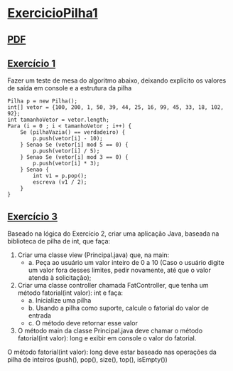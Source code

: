 # [ExercicioPilha1](https://github.com/Maicaoxd/Estrutura-De-Dados/tree/main/ExercicioPilha1)

## [PDF](https://leandrocolevati.com.br/downloadmateriais?idFile=14DiL64nYCp3fmOKjFqlAmNO2hn2gPL0a&arquivo=ExerciciosAulaPilhasDinamicas.pdf)

## [Exercício 1](https://github.com/Maicaoxd/Estrutura-De-Dados/blob/main/ExercicioPilha1/src/view/Exercicio01.java)

Fazer um teste de mesa do algoritmo abaixo, deixando explícito os valores de saída em console e a estrutura da pilha

    Pilha p = new Pilha();
    int[] vetor = {100, 200, 1, 50, 39, 44, 25, 16, 99, 45, 33, 18, 102, 92};
    int tamanhoVetor = vetor.length;
    Para (i = 0 ; i < tamanhoVetor ; i++) {
        Se (pilhaVazia() == verdadeiro) {
            p.push(vetor[i] - 10);
        } Senao Se (vetor[i] mod 5 == 0) {
            p.push(vetor[i] / 5);
        } Senao Se (vetor[i] mod 3 == 0) {
            p.push(vetor[i] * 3);
        } Senao {
            int v1 = p.pop();
            escreva (v1 / 2);
        }
    }

## [Exercício 3](https://github.com/Maicaoxd/Estrutura-De-Dados/blob/main/ExercicioPilha1/src/view/Exercicio03.java)

Baseado na lógica do Exercício 2, criar uma aplicação Java, baseada na biblioteca de pilha de int, que faça:
1) Criar uma classe view (Principal.java) que, na main:
    - a. Peça ao usuário um valor inteiro de 0 a 10 (Caso o usuário digite um valor fora desses limites, pedir novamente, até que o valor atenda à solicitação);
2) Criar uma classe controller chamada FatController, que tenha um método fatorial(int valor): int e faça:
    - a. Inicialize uma pilha
    - b. Usando a pilha como suporte, calcule o fatorial do valor de entrada 
    - c. O método deve retornar esse valor 
3) O método main da classe Principal.java deve chamar o método fatorial(int valor): long e exibir em console o valor do fatorial.

O método fatorial(int valor): long deve estar baseado nas operações da pilha de inteiros (push(), pop(), size(), top(), isEmpty())

